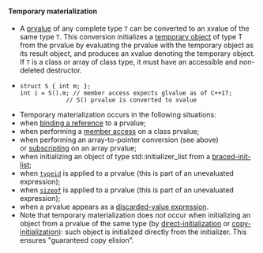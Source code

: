 #### Temporary materialization
- A [prvalue](https://en.cppreference.com/w/cpp/language/value_category#prvalue) of any complete type `T` can be converted to an xvalue of the same type `T`. This conversion initializes a [temporary object](https://en.cppreference.com/w/cpp/language/lifetime#Temporary_object_lifetime) of type T from the prvalue by evaluating the prvalue with the temporary object as its result object, and produces an xvalue denoting the temporary object. If `T` is a class or array of class type, it must have an accessible and non-deleted destructor.
- ```
  struct S { int m; };
  int i = S().m; // member access expects glvalue as of C++17;
               // S() prvalue is converted to xvalue
  ```
- Temporary materialization occurs in the following situations:
- when [binding a reference](https://en.cppreference.com/w/cpp/language/reference_initialization) to a prvalue;
- when performing a [member access](https://en.cppreference.com/w/cpp/language/operator_member_access) on a class prvalue;
- when performing an array-to-pointer conversion (see above) or [subscripting](https://en.cppreference.com/w/cpp/language/operator_member_access#Built-in_subscript_operator) on an array prvalue;
- when initializing an object of type std::initializer_list<T> from a [braced-init-list](https://en.cppreference.com/w/cpp/language/list_initialization);
- when [`typeid`](https://en.cppreference.com/w/cpp/language/typeid) is applied to a prvalue (this is part of an unevaluated expression);
- when [`sizeof`](https://en.cppreference.com/w/cpp/language/sizeof) is applied to a prvalue (this is part of an unevaluated expression);
- when a prvalue appears as a [discarded-value expression](https://en.cppreference.com/w/cpp/language/expressions#Discarded-value_expressions).
- Note that temporary materialization does *not* occur when initializing an object from a prvalue of the same type (by [direct-initialization](https://en.cppreference.com/w/cpp/language/direct_initialization) or [copy-initialization](https://en.cppreference.com/w/cpp/language/copy_initialization)): such object is initialized directly from the initializer. This ensures "guaranteed copy elision".